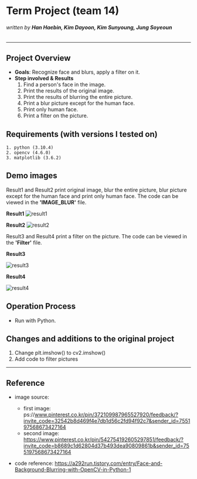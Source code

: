 # Term Project (team 14)
###### _written by ***Han Haebin, Kim Dayoon, Kim Sunyoung, Jung Soyeoun***_

---

## **Project Overview**
- **Goals**: Recognize face and blurs, apply a filter on it.
- **Step involved & Results**
    1. Find a person's face in the image.
    2. Print the results of the original image.
    3. Print the results of blurring the entire picture.
    4. Print a blur picture except for the human face.
    5. Print only human face.
    6. Print a filter on the picture.


## **Requirements (with versions I tested on)**
    1. python (3.10.4)
    2. opencv (4.6.0)
    3. matplotlib (3.6.2)


## **Demo images**
Result1 and Result2 print original image, blur the entire picture, blur picture except for the human face and print only human face.
The code can be viewed in the **'IMAGE_BLUR'** file.

**Result1**
![result1](https://user-images.githubusercontent.com/112797078/206885322-350bf293-1ee9-4f8f-ae9a-6702b9821555.png)

**Result2**
![result2](https://user-images.githubusercontent.com/112797078/206885375-d8a7c63d-7e79-4f23-90f9-d9bfa6049f26.png)



Result3 and Result4 print a filter on the picture.
The code can be viewed in the **'Filter'** file.

**Result3**

![result3](https://user-images.githubusercontent.com/112797078/206956572-6c1b39f2-5b3a-4856-803a-a84499a1b709.jpg)

**Result4**

![result4](https://user-images.githubusercontent.com/112797078/206956615-ef8d00c7-e904-4c02-b798-f4a510771c48.jpg)

## **Operation Process**
- Run with Python.

## **Changes and additions to the original project**
1. Change plt.imshow() to cv2.imshow()
2. Add code to filter pictures

---
## **Reference**
- image source:
    - first image: ps://www.pinterest.co.kr/pin/372109987965527920/feedback/?invite_code=32542b8d469f4e7db1d56c2fd94f92c7&sender_id=755197568673427164
    - second image: https://www.pinterest.co.kr/pin/542754192605297851/feedback/?invite_code=b8689c1d62804d37b493dea90809861b&sender_id=755197568673427164

- code reference: https://a292run.tistory.com/entry/Face-and-Background-Blurring-with-OpenCV-in-Python-1
